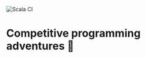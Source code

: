 ![Scala CI](https://github.com/IvanDyachenko/competitive-programming/workflows/Scala%20CI/badge.svg?branch=master)
# Competitive programming adventures :rocket:
